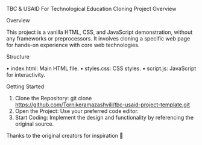 TBC & USAID For Technological Education Cloning Project Overview

Overview

This project is a vanilla HTML, CSS, and JavaScript demonstration, without any frameworks or preprocessors. It involves cloning a specific web page for hands-on experience with core web technologies.

Structure

• index.html: Main HTML file.
• styles.css: CSS styles.
• script.js: JavaScript for interactivity.

Getting Started

1. Clone the Repository:
git clone https://github.com/Tornikeramazashvili/tbc-usaid-project-template.git
2. Open the Project:
Use your preferred code editor.
3. Start Coding:
Implement the design and functionality by referencing the original source.

Thanks to the original creators for inspiration 🚀
